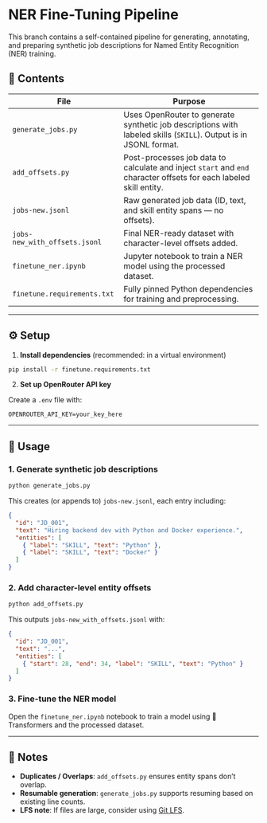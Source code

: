 # NER Fine-Tuning Pipeline

This branch contains a self-contained pipeline for generating, annotating, and preparing synthetic job descriptions for Named Entity Recognition (NER) training.

## 📁 Contents

| File | Purpose |
|------|---------|
| `generate_jobs.py` | Uses OpenRouter to generate synthetic job descriptions with labeled skills (`SKILL`). Output is in JSONL format. |
| `add_offsets.py` | Post-processes job data to calculate and inject `start` and `end` character offsets for each labeled skill entity. |
| `jobs-new.jsonl` | Raw generated job data (ID, text, and skill entity spans — no offsets). |
| `jobs-new_with_offsets.jsonl` | Final NER-ready dataset with character-level offsets added. |
| `finetune_ner.ipynb` | Jupyter notebook to train a NER model using the processed dataset. |
| `finetune.requirements.txt` | Fully pinned Python dependencies for training and preprocessing. |

---

## ⚙️ Setup

1. **Install dependencies** (recommended: in a virtual environment)

```bash
pip install -r finetune.requirements.txt
```

2. **Set up OpenRouter API key**

Create a `.env` file with:

```
OPENROUTER_API_KEY=your_key_here
```

---

## 🚀 Usage

### 1. Generate synthetic job descriptions

```bash
python generate_jobs.py
```

This creates (or appends to) `jobs-new.jsonl`, each entry including:
```json
{
  "id": "JD_001",
  "text": "Hiring backend dev with Python and Docker experience.",
  "entities": [
    { "label": "SKILL", "text": "Python" },
    { "label": "SKILL", "text": "Docker" }
  ]
}
```

### 2. Add character-level entity offsets

```bash
python add_offsets.py
```

This outputs `jobs-new_with_offsets.jsonl` with:
```json
{
  "id": "JD_001",
  "text": "...",
  "entities": [
    { "start": 28, "end": 34, "label": "SKILL", "text": "Python" }
  ]
}
```

### 3. Fine-tune the NER model

Open the `finetune_ner.ipynb` notebook to train a model using 🤗 Transformers and the processed dataset.

---

## 📌 Notes

- **Duplicates / Overlaps**: `add_offsets.py` ensures entity spans don’t overlap.
- **Resumable generation**: `generate_jobs.py` supports resuming based on existing line counts.
- **LFS note**: If files are large, consider using [Git LFS](https://git-lfs.github.com/).
